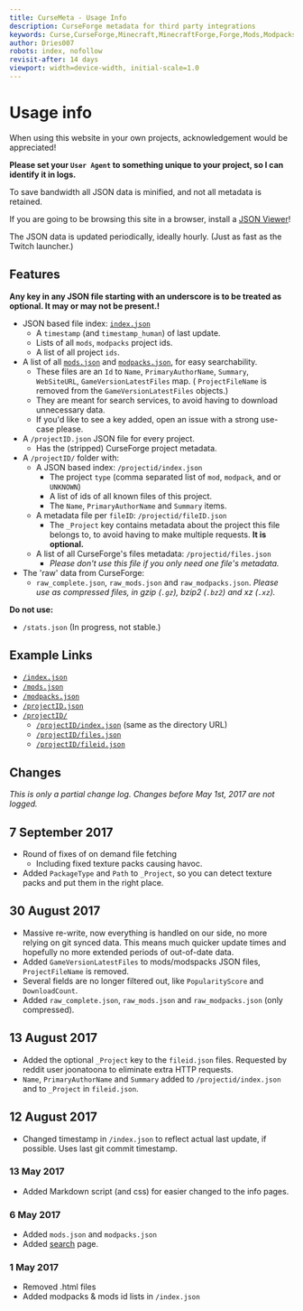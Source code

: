 ```yaml
---
title: CurseMeta - Usage Info
description: CurseForge metadata for third party integrations
keywords: Curse,CurseForge,Minecraft,MinecraftForge,Forge,Mods,Modpacks
author: Dries007
robots: index, nofollow
revisit-after: 14 days
viewport: width=device-width, initial-scale=1.0
---
```

<!--
    Copyright 2017 Dries007

    Licensed under the EUPL, Version 1.1 only (the "Licence");
    You may not use this work except in compliance with the Licence.
    You may obtain a copy of the Licence at:
    
    https://joinup.ec.europa.eu/software/page/eupl5
    
    Unless required by applicable law or agreed to in writing, software
    distributed under the Licence is distributed on an "AS IS" basis,
    WITHOUT WARRANTIES OR CONDITIONS OF ANY KIND, either express or implied.
    See the Licence for the specific language governing
    permissions and limitations under the Licence.
-->

# Usage info

When using this website in your own projects, acknowledgement would be appreciated!

**Please set your `User Agent` to something unique to your project, so I can identify it in logs.**

To save bandwidth all JSON data is minified, and not all metadata is retained.

If you are going to be browsing this site in a browser, install a [JSON Viewer](https://chrome.google.com/webstore/detail/json-viewer/gbmdgpbipfallnflgajpaliibnhdgobh)!

The JSON data is updated periodically, ideally hourly. (Just as fast as the Twitch launcher.)

## Features

**Any key in any JSON file starting with an underscore is to be treated as optional. It may or may not be present.!**

- JSON based file index: [`index.json`](index.json)
  - A `timestamp` (and `timestamp_human`) of last update.
  - Lists of all `mods`, `modpacks` project ids.
  - A list of all project `ids`.
- A list of all [`mods.json`](mods.json) and [`modpacks.json`](modpacks.json), for easy searchability.
  - These files are an `Id` to `Name`, `PrimaryAuthorName`, `Summary`, `WebSiteURL`, `GameVersionLatestFiles` map. ( `ProjectFileName` is removed from the `GameVersionLatestFiles` objects.)
  - They are meant for search services, to avoid having to download unnecessary data.
  - If you'd like to see a key added, open an issue with a strong use-case please.
- A `/projectID.json` JSON file for every project.
  - Has the (stripped) CurseForge project metadata.
- A `/projectID/` folder with:
  - A JSON based index: `/projectid/index.json`
    - The project `type` (comma separated list of `mod`, `modpack`, and or `UNKNOWN`)
    - A list of ids of all known files of this project.
    - The `Name`, `PrimaryAuthorName` and `Summary` items. 
  - A metadata file per `fileID`: `/projectid/fileID.json`
    - The `_Project` key contains metadata about the project this file belongs to, to avoid having to make multiple requests. **It is optional.** 
  - A list of all CurseForge's files metadata: `/projectid/files.json`
    - _Please don't use this file if you only need one file's metadata._
- The 'raw' data from CurseForge:
  - `raw_complete.json`, `raw_mods.json` and `raw_modpacks.json`.
    _Please use as compressed files, in gzip (`.gz`), bzip2 (`.bz2`) and xz (`.xz`)._
    
**Do not use:**
- `/stats.json` (In progress, not stable.) 

## Example Links

- [`/index.json`](index.json)
- [`/mods.json`](mods.json)
- [`/modpacks.json`](modpacks.json)
- [`/projectID.json`](/226294.json)
- [`/projectID/`](/226294/)
  - [`/projectID/index.json`](/226294/index.json) (same as the directory URL)
  - [`/projectID/files.json`](/226294/files.json)
  - [`/projectID/fileid.json`](/226294/2222653.json)

## Changes

_This is only a partial change log. Changes before May 1st, 2017 are not logged._

## 7 September 2017

- Round of fixes of on demand file fetching
    - Including fixed texture packs causing havoc.
- Added `PackageType` and `Path` to `_Project`, so you can detect texture packs and put them in the right place. 

## 30 August 2017

- Massive re-write, now everything is handled on our side, no more relying on git synced data.
  This means much quicker update times and hopefully no more extended periods of out-of-date data.
- Added `GameVersionLatestFiles` to mods/modspacks JSON files, `ProjectFileName` is removed.
- Several fields are no longer filtered out, like `PopularityScore` and `DownloadCount`.
- Added `raw_complete.json`, `raw_mods.json` and `raw_modpacks.json` (only compressed). 

## 13 August 2017

- Added the optional `_Project` key to the `fileid.json` files.
  Requested by reddit user joonatoona to eliminate extra HTTP requests.
- `Name`, `PrimaryAuthorName` and `Summary` added to `/projectid/index.json` and to `_Project` in `fileid.json`.

## 12 August 2017

- Changed timestamp in `/index.json` to reflect actual last update, if possible.
  Uses last git commit timestamp.

### 13 May 2017

- Added Markdown script (and css) for easier changed to the info pages.

### 6 May 2017
- Added `mods.json` and `modpacks.json`
- Added [search](/search) page.

### 1 May 2017
- Removed .html files
- Added modpacks & mods id lists in `/index.json`
